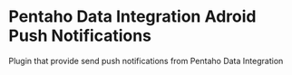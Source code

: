 Pentaho Data Integration Adroid Push Notifications
=============================

Plugin that provide send push notifications from Pentaho Data Integration